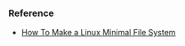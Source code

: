 ### Reference
* [How To Make a Linux Minimal File System][1]

[1]: https://how-to-build-for-arm.wikispaces.com/minimalfs
